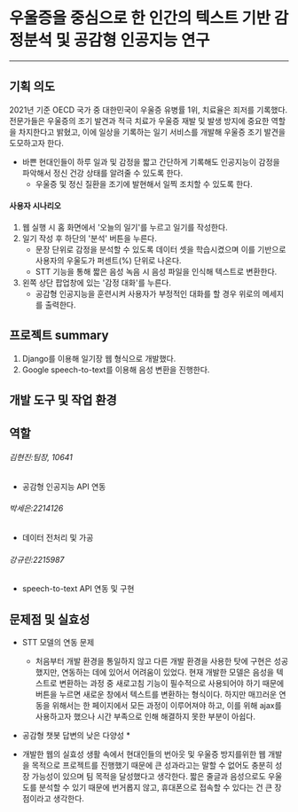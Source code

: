 # 우울증을 중심으로 한 인간의 텍스트 기반 감정분석 및 공감형 인공지능 연구


***

## 기획 의도
2021년 기준 OECD 국가 중 대한민국이 우울증 유병률 1위, 치료율은 죄저를 기록했다. 전문가들은 우울증의 조기 발견과 적극 치료가 우울증 재발 및 발생 방지에 중요한 역할을 차지한다고 밝혔고, 이에 일상을 기록하는 일기 서비스를 개발해 우울증 조기 발견을 도모하고자 한다.

* 바쁜 현대인들이 하루 일과 및 감정을 짧고 간단하게 기록해도 인공지능이 감정을 파악해서 정신 건강 상태를 알려줄 수 있도록 한다.
  * 우울증 및 정신 질환을 조기에 발현해서 일찍 조치할 수 있도록 한다.

#### 사용자 시나리오
1. 웹 실행 시 홈 화면에서 '오늘의 일기'를 누르고 일기를 작성한다.
2. 일기 작성 후 하단의 '분석' 버튼을 누른다.
   * 문장 단위로 감정을 분석할 수 있도록 데이터 셋을 학습시켰으며 이를 기반으로 사용자의 우울도가 퍼센트(%) 단위로 나온다.
   * STT 기능을 통해 짧은 음성 녹음 시 음성 파일을 인식해 텍스트로 변환한다.
3. 왼쪽 상단 팝업창에 있는 '감정 대화'를 누른다.
   * 공감형 인공지능을 훈련시켜 사용자가 부정적인 대화를 할 경우 위로의 메세지를 출력한다.
  
## 프로젝트 summary

1. Django를 이용해 일기장 웹 형식으로 개발했다.
2. Google speech-to-text를 이용해 음성 변환을 진행한다.

## 개발 도구 및 작업 환경

## 역할

###### 김현진:팀장, 10641
* 공감형 인공지능 API 연동
###### 박세은:2214126
* 데이터 전처리 및 가공
###### 강규린:2215987
* speech-to-text API 연동 및 구현


## 문제점 및 실효성
* STT 모델의 연동 문제
  * 처음부터 개발 환경을 통일하지 않고 다른 개발 환경을 사용한 탓에 구현은 성공했지만, 연동하는 데에 있어서 어려움이 있었다. 현재 개발한 모델은 음성을 텍스트로 변환하는 과정 중 새로고침 기능이 필수적으로 사용되어야 하기 때문에 버튼을 누르면 새로운 창에서 텍스트를 변환하는 형식이다. 하지만 매끄러운 연동을 위해서는 한 페이지에서 모든 과정이 이루어져야 하고, 이를 위해 ajax를 사용하고자 했으나 시간 부족으로 인해 해결하지 못한 부분이 아쉽다.

* 공감형 챗봇 답변의 낮은 다양성
  * 

* 개발한 웹의 실효성
생활 속에서 현대인들의 번아웃 및 우울증 방지를위한 웹 개발을 목적으로 프로젝트를 진행했기 때문에 큰 성과라고는 말할 수 없어도 충분히 성장 가능성이 있으며 팀 목적을 달성했다고 생각한다. 짧은 줄글과 음성으로도 우울도를 분석할 수 있기 때문에 번거롭지 않고, 휴대폰으로 접속할 수 있다는 건 큰 장점이라고 생각한다.
